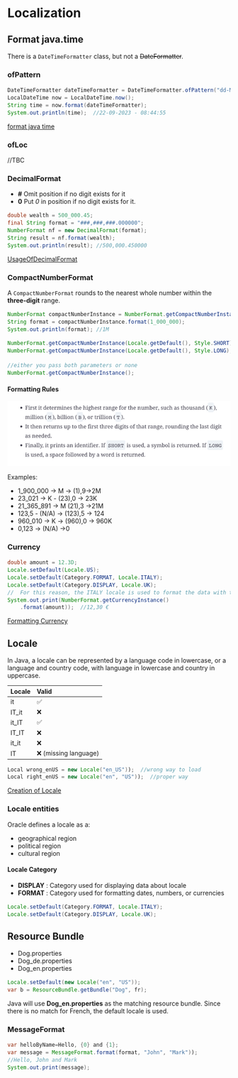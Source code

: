 # Localization

## Format java.time
There is a `DateTimeFormatter` class, but not a ~~DateFormatter~~.
### ofPattern
```java
DateTimeFormatter dateTimeFormatter = DateTimeFormatter.ofPattern("dd-MM-yyy - hh:mm:ss");
LocalDateTime now = LocalDateTime.now();
String time = now.format(dateTimeFormatter);
System.out.println(time);  //22-09-2023 - 08:44:55
```
[format java time](../org/enricogiurin/ocp17/book/ch11/FormatJavaTime.java)
### ofLoc
//TBC

### DecimalFormat

*   **#** Omit position if no digit exists for it
*   **0** Put _0_ in position if no digit exists for it.
```java
double wealth = 500_000.45;
final String format = "###,###,###.000000";
NumberFormat nf = new DecimalFormat(format);
String result = nf.format(wealth);
System.out.println(result); //500,000.450000
```
[UsageOfDecimalFormat](../src/main/java/org/enricogiurin/ocp17/book/ch11/UsageOfDecimalFormat.java)

### CompactNumberFormat
A `CompactNumberFormat` rounds to the nearest whole number within the **three-digit** range.
```java
NumberFormat compactNumberInstance = NumberFormat.getCompactNumberInstance();
String format = compactNumberInstance.format(1_000_000);
System.out.println(format); //1M
```

```java
NumberFormat.getCompactNumberInstance(Locale.getDefault(), Style.SHORT),
NumberFormat.getCompactNumberInstance(Locale.getDefault(), Style.LONG);

//either you pass both parameters or none
NumberFormat.getCompactNumberInstance();
```

#### Formatting Rules
![Formatting Rules .png](images/getCompactNumberInstance.png)

Examples: 
- 1_900_000 -> M -> (1),9->2M
- 23_021 -> K - (23),0 -> 23K
- 21_365_891 -> M (21),3 ->21M
- 123,5 - (N/A) -> (123),5 -> 124
- 960_010 -> K -> (960),0 -> 960K
- 0,123 -> (N/A) ->0


### Currency
```java
double amount = 12.3D;
Locale.setDefault(Locale.US);
Locale.setDefault(Category.FORMAT, Locale.ITALY);
Locale.setDefault(Category.DISPLAY, Locale.UK);
//  For this reason, the ITALY locale is used to format the data with the €
System.out.print(NumberFormat.getCurrencyInstance()
    .format(amount));  //12,30 €
```
[Formatting Currency](../src/main/java/org/enricogiurin/ocp17/book/ch11/FormattingCurrency.java)
## Locale
In Java, a locale can be represented by a language code in lowercase, or a language and country code, with language in lowercase and 
country in uppercase.

| Locale | Valid                     | 
|:-------|:--------------------------|
| it     | :white_check_mark:        |
| IT_it  | :x:                       |
| it_IT  | :white_check_mark:        |
| IT_IT  | :x:                       |
| it_it  | :x:                       |
| IT     | :x:    (missing language) |

```java
Local wrong_enUS = new Locale("en_US"));  //wrong way to load
Local right_enUS = new Locale("en", "US"));  //proper way
```
[Creation of Locale](../src/main/java/org/enricogiurin/ocp17/book/ch11/CreationOfLocale.java)

### Locale entities
Oracle defines a locale as a:
- geographical region
- political region
- cultural region
#### Locale Category
* **DISPLAY** : Category used for displaying data about locale
* **FORMAT** : Category used for formatting dates, numbers, or currencies
```java
Locale.setDefault(Category.FORMAT, Locale.ITALY);
Locale.setDefault(Category.DISPLAY, Locale.UK);
```


## Resource Bundle
-  Dog.properties
-  Dog_de.properties
-  Dog_en.properties

```java
Locale.setDefault(new Locale("en", "US"));
var b = ResourceBundle.getBundle("Dog", fr);
```
Java will use **Dog_en.properties** as the matching resource bundle. Since there is no match for French, the default locale is used.

### MessageFormat
```java
var helloByName=Hello, {0} and {1};
var message = MessageFormat.format(format, "John", "Mark"));
//Hello, John and Mark
System.out.print(message);

```